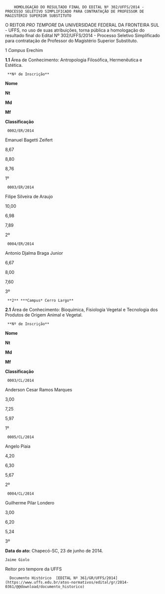         HOMOLOGAÇÃO DO RESULTADO FINAL DO EDITAL Nº 302/UFFS/2014 - PROCESSO SELETIVO SIMPLIFICADO PARA CONTRATAÇÃO DE PROFESSOR DE MAGISTÉRIO SUPERIOR SUBSTITUTO  

O REITOR *PRO TEMPORE* DA UNIVERSIDADE FEDERAL DA FRONTEIRA SUL - UFFS, no uso de suas atribuições, torna pública a homologação do resultado final do Edital Nº 302/UFFS/2014 - Processo Seletivo Simplificado para contratação de Professor do Magistério Superior Substituto.

 1 *Campus* Erechim

 **1.1** Área de Conhecimento: Antropologia Filosófica, Hermenêutica e Estética.

     **Nº de Inscrição**

   **Nome**

   **Nt**

   **Md**

   **Mf**

   **Classificação**

     0002/ER/2014

   Emanuel Bagetti Zeifert

   8,67

   8,80

   8,76

   1º 

     0003/ER/2014

   Filipe Silveira de Araujo

   10,00

   6,98

   7,89

   2º 

     0004/ER/2014

   Antonio Djalma Braga Junior

   6,67

   8,00

   7,60

   3º 

     **2** ***Campus* Cerro Largo**

 **2.1** Área de Conhecimento: Bioquímica, Fisiologia Vegetal e Tecnologia dos Produtos de Origem Animal e Vegetal.

     **Nº de Inscrição**

   **Nome**

   **Nt**

   **Md**

   **Mf**

   **Classificação**

     0003/CL/2014

   Anderson Cesar Ramos Marques

   3,00

   7,25

   5,97

   1º 

     0005/CL/2014

   Angelo Piaia

   4,20

   6,30

   5,67

   2º 

     0004/CL/2014

   Guilherme Pilar Londero

   3,00

   6,20

   5,24

   3º 

      

   **Data do ato:** Chapecó-SC, 23 de junho de 2014.   
 

    Jaime Giolo   
 Reitor pro tempore da UFFS 

      Documento Histórico  [EDITAL Nº 361/GR/UFFS/2014](https://www.uffs.edu.br/atos-normativos/edital/gr/2014-0361/@@download/documento_historico)     
      